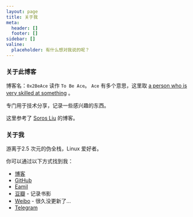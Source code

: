 ```yaml
---
layout: page
title: 关于我
meta:
  header: []
  footer: []
sidebar: []
valine:
  placeholder: 有什么想对我说的呢？
---
```


### 关于此博客

博客名：`0x2BeAce` 读作 `To Be Ace`。 `Ace` 有多个意思，这里取 [a person who is very skilled at something](https://dictionary.cambridge.org/zhs/%E8%AF%8D%E5%85%B8/%E8%8B%B1%E8%AF%AD/ace) 。

专门用于技术分享，记录一些感兴趣的东西。

这里参考了 [Soros Liu](https://github.com/Sorosliu1029) 的博客。

### 关于我
游离于2.5 次元的伪全栈，Linux 爱好者。

你可以通过以下方式找到我：

* [博客](https://www.0x2BeAce.com/)
* [GitHub](https://github.com/0xAikang)
* [Eamil](mailto:aikangtongxue@gamil.com)
* [豆瓣](https://www.douban.com/people/164428873/) - 记录书影
* [Weibo](https://weibo.com/aikangtongxue) - 很久没更新了...
* [Telegram](https://t.me/s/Hoooliday)